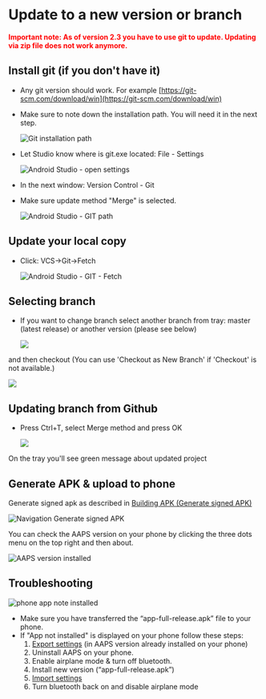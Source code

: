 # Update to a new version or branch

<font color="#FF0000"><b>Important note: As of version 2.3 you have to use git to update. Updating via zip file does not work anymore.</font></b>

## Install git (if you don't have it)

* Any git version should work. For example [https://git-scm.com/download/win](https://git-scm.com/download/win)
* Make sure to note down the installation path. You will need it in the next step.

   ![Git installation path](../images/Update_GitPath.png)

* Let Studio know where is git.exe located: File - Settings 

   ![Android Studio - open settings](../images/Update_GitSettings1.png)

* In the next window: Version Control - Git
* Make sure update method "Merge" is selected.

   ![Android Studio - GIT path](../images/Update_GitSettings2.png)


## Update your local copy

* Click: VCS->Git->Fetch

   ![Android Studio - GIT - Fetch](../images/Update_Fetch.png)


## Selecting branch

* If you want to change branch select another branch from tray: master (latest release) or another version (please see below)

   ![](../images/UpdateAAPS1.png)

and then checkout (You can use 'Checkout as New Branch' if 'Checkout' is not available.)

   ![](../images/UpdateAAPS2.png)


## Updating branch from Github

* Press Ctrl+T, select Merge method and press OK

   ![](../images/merge.png)

On the tray you'll see green message about updated project


## Generate APK & upload to phone

Generate signed apk as described in [Building APK (Generate signed APK)](../Installing-AndroidAPS/Building-APK#generate-signed-apk)

![Navigation Generate signed APK](../images/GenerateSignedAPK.PNG)

You can check the AAPS version on your phone by clicking the three dots menu on the top right and then about.

![AAPS version installed](../images/Update_VersionCheck.png)

## Troubleshooting

![phone app note installed](../images/Update_AppNotInstalled.png)

* Make sure you have transferred the “app-full-release.apk” file to your phone.
* If "App not installed" is displayed on your phone follow these steps:
  1. [Export settings](../Usage/Objectives#export-import-settings) (in AAPS version already installed on your phone)
  2. Uninstall AAPS on your phone.
  3. Enable airplane mode & turn off bluetooth.
  4. Install new version (“app-full-release.apk”)
  5. [Import settings](../Usage/Objectives#export-import-settings)
  6. Turn bluetooth back on and disable airplane mode
